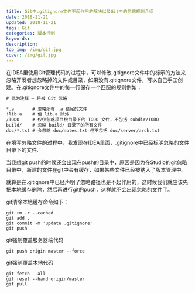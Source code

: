 ```yaml
---
title: Git中.gitignore文件不起作用的解决以及Git中的忽略规则介绍
date: 2018-11-21
updated: 2018-11-21
tags: Git
categories: 版本控制
keywords: 
description: 
top_img: /img/git.jpg
cover: /img/git.jpg
---
```


在IDEA里使用Git管理代码的过程中，可以修改.gitignore文件中的标示的方法来忽略开发者想忽略掉的文件或目录，如果没有.gitignore文件，可以自己手工创建。在.gitignore文件中的每一行保存一个匹配的规则例如：

``` txt
# 此为注释 – 将被 Git 忽略

*.a       # 忽略所有 .a 结尾的文件
!lib.a    # 但 lib.a 除外
/TODO     # 仅仅忽略项目根目录下的 TODO 文件，不包括 subdir/TODO
build/    # 忽略 build/ 目录下的所有文件
doc/*.txt # 会忽略 doc/notes.txt 但不包括 doc/server/arch.txt
```

在填写忽略文件的过程中，我发现在IDEA里面，.gitignore中已经标明忽略的文件目录下的文件.

当我想git push的时候还会出现在push的目录中，原因是因为在Studio的git忽略目录中，新建的文件在git中会有缓存，如果某些文件已经被纳入了版本管理中。

就算是在.gitignore中已经声明了忽略路径也是不起作用的，这时候我们就应该先把本地缓存删除，然后再进行git的push，这样就不会出现忽略的文件了。



git清除本地缓存命令如下：

``` shell
git rm -r --cached .
git add .
git commit -m 'update .gitignore'
git push
```


git强制覆盖服务器端代码
``` shell
git push origin master --force
```

git强制覆盖本地代码

```shell
git fetch --all
git reset --hard origin/master
git pull
```

